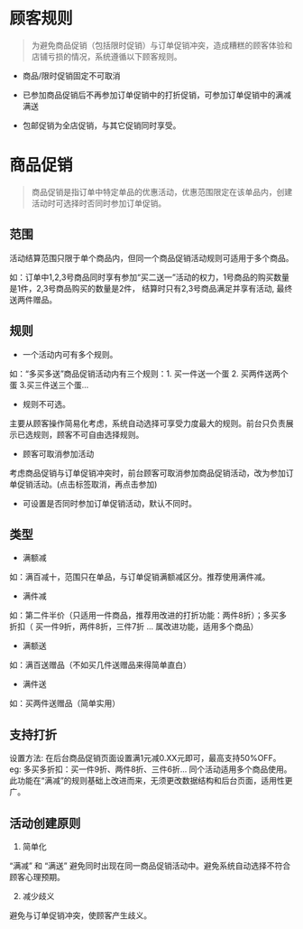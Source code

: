 # 顾客规则

> 为避免商品促销（包括限时促销）与订单促销冲突，造成糟糕的顾客体验和店铺亏损的情况，系统遵循以下顾客规则。

- 商品/限时促销固定不可取消

- 已参加商品促销后不再参加订单促销中的打折促销，可参加订单促销中的满减满送

- 包邮促销为全店促销，与其它促销同时享受。

# 商品促销

> 商品促销是指订单中特定单品的优惠活动，优惠范围限定在该单品内，创建活动时可选择时否同时参加订单促销。

## 范围

活动结算范围只限于单个商品内，但同一个商品促销活动规则可适用于多个商品。

如：订单中1,2,3号商品同时享有参加“买二送一”活动的权力，1号商品的购买数量是1件，2,3号商品购买的数量是2件，
结算时只有2,3号商品满足并享有活动, 最终送两件赠品。

## 规则

- 一个活动内可有多个规则。


如：“多买多送”商品促销活动内有三个规则：1. 买一件送一个蛋 2. 买两件送两个蛋 3.买三件送三个蛋...

- 规则不可选。

主要从顾客操作简易化考虑，系统自动选择可享受力度最大的规则。前台只负责展示已选规则，顾客不可自由选择规则。

- 顾客可取消参加活动

考虑商品促销与订单促销冲突时，前台顾客可取消参加商品促销活动，改为参加订单促销活动。(点击标签取消，再点击参加)

- 可设置是否同时参加订单促销活动，默认不同时。

## 类型

- 满额减

如：满百减十，范围只在单品，与订单促销满额减区分。推荐使用满件减。

- 满件减

如：第二件半价（只适用一件商品，推荐用改进的打折功能：两件8折）；多买多折扣（ 买一件9折，两件8折，三件7折 ...
属改进功能，适用多个商品）

- 满额送

如：满百送赠品（不如买几件送赠品来得简单直白）

- 满件送

如：买两件送赠品（简单实用）

## 支持打折

设置方法:  在后台商品促销页面设置满1元减0.XX元即可，最高支持50%OFF。
eg: 多买多折扣：买一件9折、两件8折、三件6折... 同个活动适用多个商品使用。
此功能在“满减”的规则基础上改进而来，无须更改数据结构和后台页面，适用性更广。

## 活动创建原则

1. 简单化

“满减” 和 “满送” 避免同时出现在同一商品促销活动中。避免系统自动选择不符合顾客心理预期。

2. 减少歧义

避免与订单促销冲突，使顾客产生歧义。